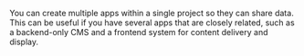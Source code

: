 You can create multiple apps within a single project so they can share data.
This can be useful if you have several apps that are closely related,
such as a backend-only CMS and a frontend system for content delivery and display.